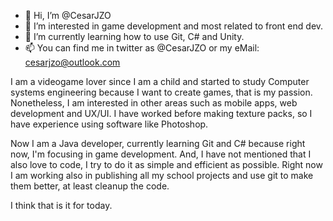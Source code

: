 - 👋 Hi, I’m @CesarJZO
- 👀 I’m interested in game development and most related to front end dev.
- 🌱 I’m currently learning how to use Git, C# and Unity.
- 📫 You can find me in twitter as @CesarJZO or my eMail: cesarjzo@outlook.com

I am a videogame lover since I am a child and started to study Computer systems engineering because I want to create games, that is my passion.
Nonetheless, I am interested in other areas such as mobile apps, web development and UX/UI. I have worked before making texture packs, so I have
experience using software like Photoshop.

Now I am a Java developer, currently learning Git and C# because right now, I'm focusing in game development. And, I have not mentioned that I also
love to code, I try to do it as simple and efficient as possible. Right now I am working also in publishing all my school projects and use git to
make them better, at least cleanup the code.

I think that is it for today.
